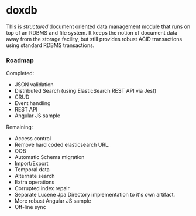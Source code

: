 doxdb
=====

This is *structured* document oriented data management module that runs on top
of an RDBMS and file system.  It keeps the notion of document data away
from the storage facility, but still provides robust ACID transactions using
standard RDBMS transactions.


### Roadmap

Completed:

   * JSON validation
   * Distributed Search (using ElasticSearch REST API via Jest)
   * CRUD
   * Event handling
   * REST API
   * Angular JS sample

Remaining:

   * Access control
   * Remove hard coded elasticsearch URL.
   * OOB
   * Automatic Schema migration
   * Import/Export
   * Temporal data
   * Alternate search
   * Extra operations
   * Corrupted index repair
   * Separate Lucene Jpa Directory implementation to it's own artifact.
   * More robust Angular JS sample
   * Off-line sync
